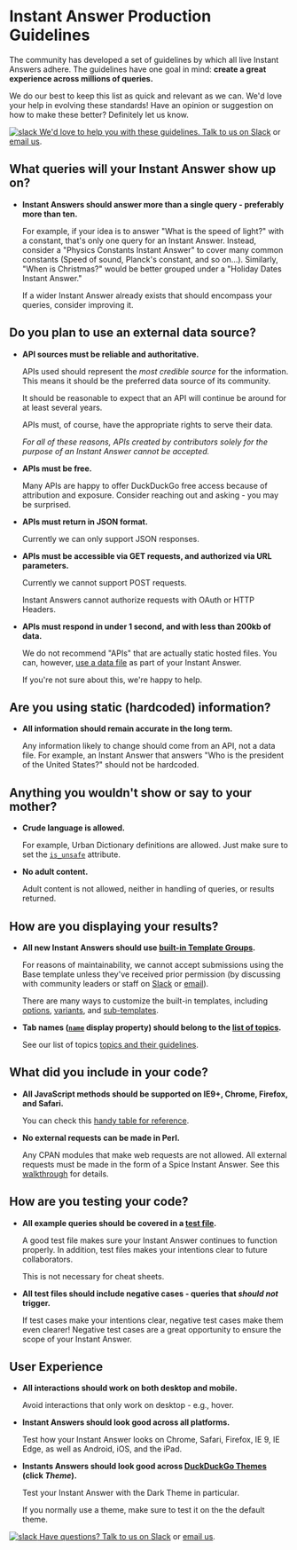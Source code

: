 # Instant Answer Production Guidelines

The community has developed a set of guidelines by which all live Instant Answers adhere. The guidelines have one goal in mind: **create a great experience across millions of queries.**

We do our best to keep this list as quick and relevant as we can. We'd love your help in evolving these standards! Have an opinion or suggestion on how to make these better? Definitely let us know.

[![slack](https://talsraviv.gitbooks.io/duckduckhackdocs/content/duckduckhack/assets/slack.png) We'd love to help you with these guidelines. Talk to us on Slack](mailto:QuackSlack@duckduckgo.com?subject=AddMe) or [email us](mailto:open@duckduckgo.com).

## What queries will your Instant Answer show up on?

- **Instant Answers should answer more than a single query - preferably more than ten.**

	For example, if your idea is to answer "What is the speed of light?" with a constant, that's only one query for an Instant Answer. Instead, consider a "Physics Constants Instant Answer" to cover many common constants (Speed of sound, Planck's constant, and so on...). Similarly, "When is Christmas?" would be better grouped under a "Holiday Dates Instant Answer."
	
	If a wider Instant Answer already exists that should encompass your queries, consider improving it.

## Do you plan to use an external data source?

- **API sources must be reliable and authoritative.**

	APIs used should represent the *most credible source* for the information. This means it should be the preferred data source of its community. 
	
	It should be reasonable to expect that an API will continue be around for at least several years. 
	
	APIs must, of course, have the appropriate rights to serve their data.
	
	*For all of these reasons, APIs created by contributors solely for the purpose of an Instant Answer cannot be accepted.*

- **APIs must be free.**

	Many APIs are happy to offer DuckDuckGo free access because of attribution and exposure. Consider reaching out and asking - you may be surprised.
	
- **APIs must return in JSON format.**

	Currently we can only support JSON responses.
	
- **APIs must be accessible via GET requests, and authorized via URL parameters.**

	Currently we cannot support POST requests. 
	
	Instant Answers cannot authorize requests with OAuth or HTTP Headers.
	
- **APIs must respond in under 1 second, and with less than 200kb of data.**

	We do not recommend "APIs" that are actually static hosted files. You can, however, [use a data file](https://talsraviv.gitbooks.io/duckduckhackdocs/content/duckduckhack/backend-reference/data-files.html) as part of your Instant Answer.

	If you're not sure about this, we're happy to help.

## Are you using static (hardcoded) information?

- **All information should remain accurate in the long term.**

	Any information likely to change should come from an API, not a data file. For example, an Instant Answer that answers "Who is the president of the United States?" should not be hardcoded.
	
## Anything you wouldn't show or say to your mother?

- **Crude language is allowed.**

	For example, Urban Dictionary definitions are allowed. Just make sure to set the [`is_unsafe`](https://talsraviv.gitbooks.io/duckduckhackdocs/content/duckduckhack/backend-reference/spice-attributes.html#spice-isunsafe) attribute.

- **No adult content.**

	Adult content is not allowed, neither in handling of queries, or results returned.
	
## How are you displaying your results?

- **All new Instant Answers should use [built-in Template Groups](https://talsraviv.gitbooks.io/duckduckhackdocs/content/duckduckhack/frontend-reference/templates-overview.html).**

	For reasons of maintainability, we cannot accept submissions using the Base template unless they've received prior permission (by discussing with community leaders or staff on [Slack](mailto:QuackSlack@duckduckgo.com?subject=AddMe) or [email](mailto:open@duckduckgo.com)). 
	
	There are many ways to customize the built-in templates, including [options](https://talsraviv.gitbooks.io/duckduckhackdocs/content/duckduckhack/frontend-reference/display-reference.html), [variants](https://talsraviv.gitbooks.io/duckduckhackdocs/content/duckduckhack/frontend-reference/variants-reference.html), and [sub-templates](https://talsraviv.gitbooks.io/duckduckhackdocs/content/duckduckhack/frontend-reference/subtemplates.html).
	
- **Tab names ([`name`](https://talsraviv.gitbooks.io/duckduckhackdocs/content/duckduckhack/frontend-reference/display-reference.html#name-string-required) display property) should belong to the [list of topics](https://talsraviv.gitbooks.io/duckduckhackdocs/content/duckduckhack/frontend-reference/display-reference.html#name-string-required).**

	See our list of topics [topics and their guidelines](https://talsraviv.gitbooks.io/duckduckhackdocs/content/duckduckhack/frontend-reference/display-reference.html).
	
## What did you include in your code?

- **All JavaScript methods should be supported on IE9+, Chrome, Firefox, and Safari.**

	You can check this [handy table for reference](http://kangax.github.io/compat-table/es5/).
	
- **No external requests can be made in Perl.**

	Any CPAN modules that make web requests are not allowed. All external requests must be made in the form of a Spice Instant Answer. See this [walkthrough](https://talsraviv.gitbooks.io/duckduckhackdocs/content/duckduckhack/walkthroughs/forum-lookup.html) for details.
	
## How are you testing your code?

- **All example queries should be covered in a [test file](https://talsraviv.gitbooks.io/duckduckhackdocs/content/duckduckhack/testing-reference/test-files.html).**

	A good test file makes sure your Instant Answer continues to function properly. In addition, test files makes your intentions clear to future collaborators.
	
	This is not necessary for cheat sheets.

- **All test files should include negative cases - queries that *should not* trigger.**

	If test cases make your intentions clear, negative test cases make them even clearer! Negative test cases are a great opportunity to ensure the scope of your Instant Answer.
	
## User Experience

- **All interactions should work on both desktop and mobile.**

	Avoid interactions that only work on desktop - e.g., hover.
	
- **Instant Answers should look good across all platforms.**

	Test how your Instant Answer looks on Chrome, Safari, Firefox, IE 9, IE Edge, as well as Android, iOS, and the iPad.

- **Instants Answers should look good across [DuckDuckGo Themes](https://duckduckgo.com/settings) (click *Theme*).**

	Test your Instant Answer with the Dark Theme in particular. 
	
	If you normally use a theme, make sure to test it on the the default theme.

[![slack](https://talsraviv.gitbooks.io/duckduckhackdocs/content/duckduckhack/assets/slack.png) Have questions? Talk to us on Slack](mailto:QuackSlack@duckduckgo.com?subject=AddMe) or [email us](mailto:open@duckduckgo.com).
